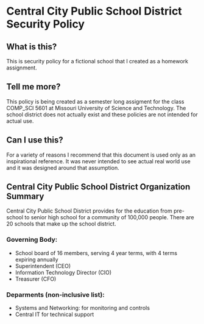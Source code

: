 # Central City Public School District Security Policy
## What is this?
This is security policy for a fictional school that I created as a homework assignment.
## Tell me more?
This policy is being created as a semester long assigment for the class COMP_SCI 5601 at Missouri University of Science and Technology.
The school district does not actually exist and these policies are not intended for actual use.
## Can I use this?
For a variety of reasons I recommend that this document is used only as an inspirational reference. It was never intended to see actual real world use and it was designed around that assumption.

## Central City Public School District Organization Summary
Central City Public School District provides for the education from pre-school to senior high school for a community of 100,000 people. There are 20 schools that make up the school district.

### Governing Body:
* School board of 16 members, serving 4 year terms, with 4 terms expiring annually
* Superintendent (CEO)
* Information Technology Director (CIO)
* Treasurer (CFO)

### Deparments (non-inclusive list):
* Systems and Networking: for monitoring and controls
* Central IT for technical support
